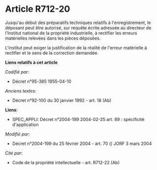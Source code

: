 # Article R712-20

Jusqu'au début des préparatifs techniques relatifs à l'enregistrement, le déposant peut être autorisé, sur requête écrite
adressée au directeur de l'Institut national de la propriété industrielle, à rectifier les erreurs matérielles relevées dans
les pièces déposées.

L'institut peut exiger la justification de la réalité de l'erreur matérielle à rectifier et le sens de la correction
demandée.

**Liens relatifs à cet article**

_Codifié par_:

  - Décret n°95-385 1955-04-10

_Anciens textes_:

  - Décret n°92-100 du 30 janvier 1992 - art. 18 (Ab)

**Liens**:

  - SPEC_APPLI: Décret n°2004-199 2004-02-25 art. 89 : spécificité d'application

_Modifié par_:

  - Décret n°2004-199 du 25 février 2004 - art. 70 () JORF 3 mars 2004

_Cité par_:

  - Code de la propriété intellectuelle - art. R712-22 (Ab)

